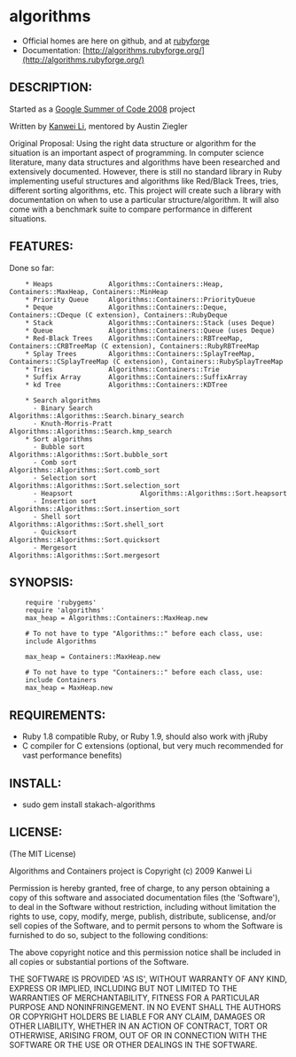 # algorithms

* Official homes are here on github, and at [rubyforge](http://rubyforge.org/projects/algorithms/)
* Documentation: [http://algorithms.rubyforge.org/](http://algorithms.rubyforge.org/)

## DESCRIPTION:

Started as a [Google Summer of Code 2008](http://code.google.com/soc/2008/ruby/about.html) project

Written by [Kanwei Li](http://kanwei.com/), mentored by Austin Ziegler

Original Proposal: Using the right data structure or algorithm for the situation is an important
aspect of programming. In computer science literature, many data structures
and algorithms have been researched and extensively documented. However, there
is still no standard library in Ruby implementing useful structures and
algorithms like Red/Black Trees, tries, different sorting algorithms, etc.
This project will create such a library with documentation on when to use a
particular structure/algorithm. It will also come with a benchmark suite to
compare performance in different situations.

## FEATURES:

Done so far:

		* Heaps              Algorithms::Containers::Heap, Containers::MaxHeap, Containers::MinHeap
		* Priority Queue     Algorithms::Containers::PriorityQueue
		* Deque              Algorithms::Containers::Deque, Containers::CDeque (C extension), Containers::RubyDeque
		* Stack              Algorithms::Containers::Stack (uses Deque)
		* Queue              Algorithms::Containers::Queue (uses Deque)
		* Red-Black Trees    Algorithms::Containers::RBTreeMap, Containers::CRBTreeMap (C extension), Containers::RubyRBTreeMap
		* Splay Trees        Algorithms::Containers::SplayTreeMap, Containers::CSplayTreeMap (C extension), Containers::RubySplayTreeMap
		* Tries              Algorithms::Containers::Trie
		* Suffix Array       Algorithms::Containers::SuffixArray
		* kd Tree            Algorithms::Containers::KDTree

		* Search algorithms
		  - Binary Search            Algorithms::Algorithms::Search.binary_search
		  - Knuth-Morris-Pratt       Algorithms::Algorithms::Search.kmp_search
		* Sort algorithms           
		  - Bubble sort              Algorithms::Algorithms::Sort.bubble_sort
		  - Comb sort                Algorithms::Algorithms::Sort.comb_sort
		  - Selection sort           Algorithms::Algorithms::Sort.selection_sort
		  - Heapsort                 Algorithms::Algorithms::Sort.heapsort
		  - Insertion sort           Algorithms::Algorithms::Sort.insertion_sort
		  - Shell sort               Algorithms::Algorithms::Sort.shell_sort
		  - Quicksort                Algorithms::Algorithms::Sort.quicksort
		  - Mergesort                Algorithms::Algorithms::Sort.mergesort

## SYNOPSIS:

		require 'rubygems'
		require 'algorithms'
		max_heap = Algorithms::Containers::MaxHeap.new
		
		# To not have to type "Algorithms::" before each class, use:
		include Algorithms
		
		max_heap = Containers::MaxHeap.new
		
		# To not have to type "Containers::" before each class, use:
		include Containers
		max_heap = MaxHeap.new


## REQUIREMENTS:

* Ruby 1.8 compatible Ruby, or Ruby 1.9, should also work with jRuby
* C compiler for C extensions (optional, but very much recommended for vast performance benefits)

## INSTALL:

* sudo gem install stakach-algorithms

## LICENSE:

(The MIT License)

Algorithms and Containers project is Copyright (c) 2009 Kanwei Li

Permission is hereby granted, free of charge, to any person obtaining
a copy of this software and associated documentation files (the
'Software'), to deal in the Software without restriction, including
without limitation the rights to use, copy, modify, merge, publish,
distribute, sublicense, and/or sell copies of the Software, and to
permit persons to whom the Software is furnished to do so, subject to
the following conditions:

The above copyright notice and this permission notice shall be
included in all copies or substantial portions of the Software.

THE SOFTWARE IS PROVIDED 'AS IS', WITHOUT WARRANTY OF ANY KIND,
EXPRESS OR IMPLIED, INCLUDING BUT NOT LIMITED TO THE WARRANTIES OF
MERCHANTABILITY, FITNESS FOR A PARTICULAR PURPOSE AND NONINFRINGEMENT.
IN NO EVENT SHALL THE AUTHORS OR COPYRIGHT HOLDERS BE LIABLE FOR ANY
CLAIM, DAMAGES OR OTHER LIABILITY, WHETHER IN AN ACTION OF CONTRACT,
TORT OR OTHERWISE, ARISING FROM, OUT OF OR IN CONNECTION WITH THE
SOFTWARE OR THE USE OR OTHER DEALINGS IN THE SOFTWARE.
